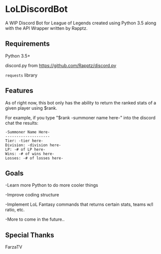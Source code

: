 # LoLDiscordBot
A WIP Discord Bot for League of Legends created using Python 3.5 along with the API Wrapper written by Rapptz.

## Requirements
Python 3.5+

discord.py from https://github.com/Rapptz/discord.py

```requests``` library

## Features
As of right now, this bot only has the ability to return the ranked stats of a given player using $rank.

For example, if you type "$rank -summoner name here-" into the discord chat the results:
```
-Summoner Name Here-
--------------------
Tier: -tier here-
Division: -division here-
LP: -# of LP here-
Wins: -# of wins here-
Losses: -# of losses here-
```

## Goals
-Learn more Python to do more cooler things

-Improve coding structure

-Implement LoL Fantasy commands that returns certain stats, teams w/l ratio, etc.

-More to come in the future..

## Special Thanks
FarzaTV
